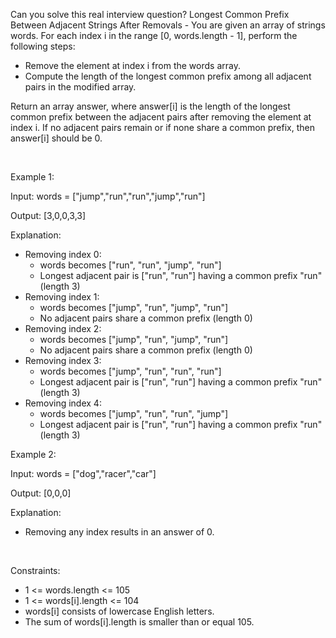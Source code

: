 Can you solve this real interview question? Longest Common Prefix Between Adjacent Strings After Removals - You are given an array of strings words. For each index i in the range [0, words.length - 1], perform the following steps:

 * Remove the element at index i from the words array.
 * Compute the length of the longest common prefix among all adjacent pairs in the modified array.

Return an array answer, where answer[i] is the length of the longest common prefix between the adjacent pairs after removing the element at index i. If no adjacent pairs remain or if none share a common prefix, then answer[i] should be 0.

 

Example 1:

Input: words = ["jump","run","run","jump","run"]

Output: [3,0,0,3,3]

Explanation:

 * Removing index 0:
   * words becomes ["run", "run", "jump", "run"]
   * Longest adjacent pair is ["run", "run"] having a common prefix "run" (length 3)
 * Removing index 1:
   * words becomes ["jump", "run", "jump", "run"]
   * No adjacent pairs share a common prefix (length 0)
 * Removing index 2:
   * words becomes ["jump", "run", "jump", "run"]
   * No adjacent pairs share a common prefix (length 0)
 * Removing index 3:
   * words becomes ["jump", "run", "run", "run"]
   * Longest adjacent pair is ["run", "run"] having a common prefix "run" (length 3)
 * Removing index 4:
   * words becomes ["jump", "run", "run", "jump"]
   * Longest adjacent pair is ["run", "run"] having a common prefix "run" (length 3)

Example 2:

Input: words = ["dog","racer","car"]

Output: [0,0,0]

Explanation:

 * Removing any index results in an answer of 0.

 

Constraints:

 * 1 <= words.length <= 105
 * 1 <= words[i].length <= 104
 * words[i] consists of lowercase English letters.
 * The sum of words[i].length is smaller than or equal 105.